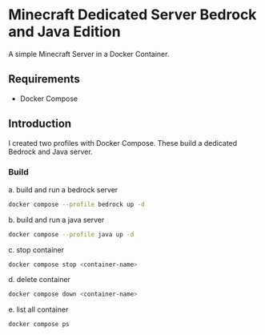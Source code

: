 # Minecraft Dedicated Server Bedrock and Java Edition

A simple Minecraft Server in a Docker Container.

## Requirements

- Docker Compose

## Introduction

I created two profiles with Docker Compose. These build a dedicated Bedrock and Java server.

### Build

a. build and run a bedrock server

```bash
docker compose --profile bedrock up -d
```

b. build and run a java server

```bash
docker compose --profile java up -d
```

c. stop container

```bash
docker compose stop <container-name>
```

d. delete container

```bash
docker compose down <container-name>
```

e. list all container

```bash
docker compose ps
```
